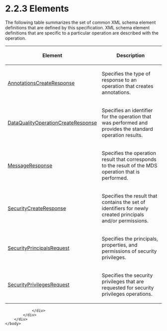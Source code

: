 <html dir="LTR" xmlns:mshelp="http://msdn.microsoft.com/mshelp" xmlns:ddue="http://ddue.schemas.microsoft.com/authoring/2003/5" xmlns:xlink="http://www.w3.org/1999/xlink" xmlns:tool="http://www.microsoft.com/tooltip">
    <head>
        <meta http-equiv="Content-Type" content="text/html; CHARSET=utf-8"></meta>
        <meta name="save" content="history"></meta>
        <title>2.2.3 Elements</title>
        <xml>
            <mshelp:toctitle title="2.2.3 Elements"></mshelp:toctitle>
            <mshelp:rltitle title="[MS-SSMDSWS-15]: Elements"></mshelp:rltitle>
            <mshelp:keyword index="A" term="9586cb87-d3af-4ecb-9717-e1d0c837d9a7"></mshelp:keyword>
            <mshelp:attr name="DCSext.ContentType" value="open specification"></mshelp:attr>
            <mshelp:attr name="AssetID" value="9586cb87-d3af-4ecb-9717-e1d0c837d9a7"></mshelp:attr>
            <mshelp:attr name="TopicType" value="kbRef"></mshelp:attr>
            <mshelp:attr name="DCSext.Title" value="[MS-SSMDSWS-15]: Elements" />
        </xml>
    </head>
    <body>
        <div id="header">
            <h1 class="heading">2.2.3 Elements</h1>
        </div>
        <div id="mainSection">
            <div id="mainBody">
                <div id="allHistory" class="saveHistory"></div>
                <div id="sectionSection0" class="section" name="collapseableSection">
                    

<p>The following table summarizes the set of common XML schema
element definitions that are defined by this specification. XML schema element
definitions that are specific to a particular operation are described with the
operation.</p>

<table>
 <thead>
  <tr>
   <th>
   <p>Element</p>
   </th>
   <th>
   <p>Description</p>
   </th>
  </tr>
 </thead>
 <tr>
  <td>
  <p><a href="57106dc3-ff93-4eb3-8420-2e2812e67a7a.htm">AnnotationsCreateResponse</a></p>
  </td>
  <td>
  <p>Specifies the type of response to an operation that
  creates annotations.</p>
  </td>
 </tr>
 <tr>
  <td>
  <p><a href="8b64a7f2-7252-4c01-9382-db6b97e72aea.htm">DataQualityOperationCreateResponse</a></p>
  </td>
  <td>
  <p>Specifies an identifier for the operation that was
  performed and provides the standard operation results.</p>
  </td>
 </tr>
 <tr>
  <td>
  <p><a href="b30f1313-589f-4489-9d4a-f7c3d0ef66ca.htm">MessageResponse</a></p>
  </td>
  <td>
  <p>Specifies the operation result that corresponds to the
  result of the MDS operation that is performed.</p>
  </td>
 </tr>
 <tr>
  <td>
  <p><a href="15238c48-6194-41fb-aac0-61d38dc6ff50.htm">SecurityCreateResponse</a></p>
  </td>
  <td>
  <p>Specifies the result that contains the set of
  identifiers for newly created principals and/or permissions.</p>
  </td>
 </tr>
 <tr>
  <td>
  <p><a href="82572557-3b14-4720-8910-6288ed1bfe8f.htm">SecurityPrincipalsRequest</a></p>
  </td>
  <td>
  <p>Specifies the principals, properties, and permissions
  of security privileges.</p>
  </td>
 </tr>
 <tr>
  <td>
  <p><a href="0291f3ea-45fa-4768-b3df-e5cc7afe8b09.htm">SecurityPrivilegesRequest</a></p>
  </td>
  <td>
  <p>Specifies the security privileges that are requested
  for security privileges operations.</p>
  </td>
 </tr>
</table>

<p> </p>


                </div>
            </div>
        </div>
    </body>
</html>